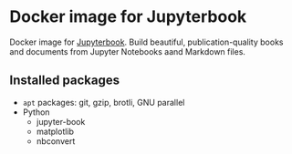# Docker image for Jupyterbook

Docker image for [Jupyterbook](https://jupyterbook.org/).   Build beautiful, publication-quality books and documents from Jupyter Notebooks aand Markdown files.

## Installed packages

- `apt` packages: git, gzip, brotli, GNU parallel
- Python
  - jupyter-book
  - matplotlib
  - nbconvert
